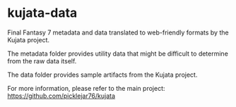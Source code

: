 # kujata-data

Final Fantasy 7 metadata and data translated to web-friendly formats by the Kujata project.

The metadata folder provides utility data that might be difficult to determine from the raw data itself.

The data folder provides sample artifacts from the Kujata project.

For more information, please refer to the main project: https://github.com/picklejar76/kujata
